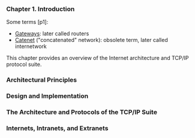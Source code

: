 ### **Chapter 1. Introduction**

Some terms [p1]:

* [Gateways](http://en.wikipedia.org/wiki/Gateway_(telecommunications)): later called routers
* [Catenet](http://en.wikipedia.org/wiki/Catenet) ("concatenated" network): obsolete term, later called internetwork

This chapter provides an overview of the Internet architecture and TCP/IP protocol suite.

### Architectural Principles

### Design and Implementation

### The Architecture and Protocols of the TCP/IP Suite

### Internets, Intranets, and Extranets
